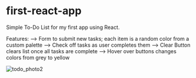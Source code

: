 # first-react-app
Simple To-Do List for my first app using React. 

Features:
--> Form to submit new tasks; each item is a random color from a custom palette
--> Check off tasks as user completes them 
--> Clear Button clears list once all tasks are complete
--> Hover over buttons changes colors from grey to yellow

![todo_photo2](https://github.com/gabipiace/first-react-app/assets/158855854/1b98de37-e21c-4254-95e5-4d32dee03489)
